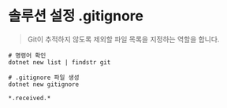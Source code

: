# 솔루션 설정 .gitignore
> Git이 추적하지 않도록 제외할 파일 목록을 지정하는 역할을 합니다.

```shell
# 명령어 확인
dotnet new list | findstr git

# .gitignore 파일 생성
dotnet new gitignore
```

```
*.received.*
```